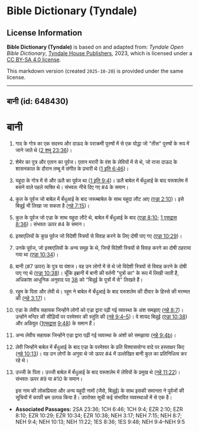# Bible Dictionary (Tyndale)

## License Information

**Bible Dictionary (Tyndale)** is based on and adapted from: _Tyndale Open Bible Dictionary_, [Tyndale House Publishers](https://tyndaleopenresources.com/), 2023, which is licensed under a [CC BY-SA 4.0 license](https://creativecommons.org/licenses/by-sa/4.0/legalcode.en).

This markdown version (created `2025-10-20`) is provided under the same license.



--------------------------------

## बानी (id: 648430)

बानी
====

1. गाद के गोत्र का एक सदस्य और दाऊद के पराक्रमी पुरुषों में से एक योद्धा जो "तीस" पुरुषों के रूप में जाने जाते थे ([2 शमू 23:36](https://ref.ly/2Sam23:36))।
2. शेमेर का पुत्र और एतान का पूर्वज। एतान मरारी के वंश के लेवियों में से थे, जो राजा दाऊद के शासनकाल के दौरान तम्बू में संगीत के प्रभारी थे ([1 इति 6:46](https://ref.ly/1Chr6:46))।
3. यहूदा के गोत्र में से और ऊतै का पूर्वज था ([1 इति 9:4](https://ref.ly/1Chr9:4))। ऊतै बाबेल में बँधुआई के बाद यरूशलेम में बसने वाले पहले व्यक्ति थे। संभवतः नीचे दिए गए \#4 के समान।
4. कुल के पूर्वज जो बाबेल में बँधुआई के बाद जरूब्बाबेल के साथ यहूदा लौट आए ([एज्रा 2:10](https://ref.ly/Ezra2:10))। इसे बिन्नूई भी लिखा जा सकता है ([नहे 7:15](https://ref.ly/Neh7:15))।
5. कुल के पूर्वज जो एज्रा के साथ यहूदा लौटे थे, बाबेल में बँधुआई के बाद ([एज्रा 8:10](https://ref.ly/Ezra8:10); [1 एसद्रास 8:36](https://ref.ly/1Esd8:36))। संभवतः ऊपर \#4 के समान।
6. इस्राएलियों के कुछ पूर्वज जो विदेशी स्त्रियों से विवाह करने के लिए दोषी पाए गए ([एज्रा 10:29](https://ref.ly/Ezra10:29))।
7. उनके पूर्वज, जो इस्राएलियों के अन्य समूह के थे, जिन्हें विदेशी स्त्रियों से विवाह करने का दोषी ठहराया गया था ([एज्रा 10:34](https://ref.ly/Ezra10:34))।
8. बानी (\#7 ऊपर) के पुत्र या वंशज। वह उन लोगों में से थे जो विदेशी स्त्रियों से विवाह करने के दोषी पाए गए थे ([एज्रा 10:38](https://ref.ly/Ezra10:38))। चूँकि इब्रानी में बानी की वर्तनी "पुत्रों का" के रूप में लिखी जाती है, अधिकांश आधुनिक अनुवाद पद [38](https://ref.ly/Ezra10:38) को "बिन्नूई के पुत्रों में से" लिखते हैं।
9. रहूम के पिता और लेवी थे। रहूम ने बाबेल में बँधुआई के बाद यरूशलेम की दीवार के हिस्से की मरम्मत की ([नहे 3:17](https://ref.ly/Neh3:17))।
10. एज्रा के लेवीय सहायक जिन्होंने लोगों को एज्रा द्वारा पढ़ी गई व्यवस्था के अंश समझाए ([नहे 8:7](https://ref.ly/Neh8:7))। उन्होंने मन्दिर की सीढ़ियों पर परमेश्वर की स्तुति की ([नहे 9:4–5](https://ref.ly/Neh9:4-Neh9:5))। वे शायद बिन्नूई ([एज्रा 10:38](https://ref.ly/Ezra10:38)) और अन्नियुत ([1](https://ref.ly/1Esd9:48)[एसद्रास](https://ref.ly/1Esd8:36) [9:48](https://ref.ly/1Esd9:48)) के समान हैं।
11. अन्य लेवीय सहायक जिन्होंने एज्रा द्वारा पढ़ी गई व्यवस्था के अंशों को समझाया ([नहे 9:4b](https://ref.ly/Neh9:4))।
12. लेवी जिन्होंने बाबेल में बँधुआई के बाद एज्रा के परमेश्वर के प्रति विश्वासयोग्य वादे पर हस्ताक्षर किए ([नहे 10:13](https://ref.ly/Neh10:13))। वह उन लोगों के अगुवा थे जो ऊपर \#4 में उल्लेखित बानी कुल का प्रतिनिधित्व कर रहे थे।
13. उज्जी के पिता। उज्जी बाबेल में बँधुआई के बाद यरूशलेम में लेवियों के प्रमुख थे ([नहे 11:22](https://ref.ly/Neh11:22))। संभवतः ऊपर \#9 या \#10 के समान।

    इस नाम की लोकप्रियता और अन्य यहूदी नामों (जैसे, बिन्नूई) के साथ इसकी समानता ने पूर्वजों की सूचियों में काफी भ्रम उत्पन्न किया है। उपरोक्त सूची कई संभावित व्यवस्थाओं में से एक है।

* **Associated Passages:** 2SA 23:36; 1CH 6:46; 1CH 9:4; EZR 2:10; EZR 8:10; EZR 10:29; EZR 10:34; EZR 10:38; NEH 3:17; NEH 7:15; NEH 8:7; NEH 9:4; NEH 10:13; NEH 11:22; 1ES 8:36; 1ES 9:48; NEH 9:4–NEH 9:5

